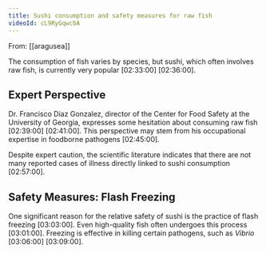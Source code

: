 ```yaml
---
title: Sushi consumption and safety measures for raw fish
videoId: cL9RyGqwcbA
---
```


From: [[aragusea]] <br/> 

The consumption of fish varies by species, but sushi, which often involves raw fish, is currently very popular <a class="yt-timestamp" data-t="02:33:00">[02:33:00]</a> <a class="yt-timestamp" data-t="02:36:00">[02:36:00]</a>.

## Expert Perspective

Dr. Francisco Diaz Gonzalez, director of the Center for Food Safety at the University of Georgia, expresses some hesitation about consuming raw fish <a class="yt-timestamp" data-t="02:39:00">[02:39:00]</a> <a class="yt-timestamp" data-t="02:41:00">[02:41:00]</a>. This perspective may stem from his occupational expertise in foodborne pathogens <a class="yt-timestamp" data-t="02:45:00">[02:45:00]</a>.

Despite expert caution, the scientific literature indicates that there are not many reported cases of illness directly linked to sushi consumption <a class="yt-timestamp" data-t="02:57:00">[02:57:00]</a>.

## Safety Measures: Flash Freezing

One significant reason for the relative safety of sushi is the practice of flash freezing <a class="yt-timestamp" data-t="03:03:00">[03:03:00]</a>. Even high-quality fish often undergoes this process <a class="yt-timestamp" data-t="03:01:00">[03:01:00]</a>. Freezing is effective in killing certain pathogens, such as *Vibrio* <a class="yt-timestamp" data-t="03:06:00">[03:06:00]</a> <a class="yt-timestamp" data-t="03:09:00">[03:09:00]</a>.